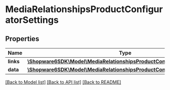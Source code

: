 # MediaRelationshipsProductConfiguratorSettings

## Properties
Name | Type | Description | Notes
------------ | ------------- | ------------- | -------------
**links** | [**\Shopware6SDK\Model\MediaRelationshipsProductConfiguratorSettingsLinks**](MediaRelationshipsProductConfiguratorSettingsLinks.md) |  | [optional] 
**data** | [**\Shopware6SDK\Model\MediaRelationshipsProductConfiguratorSettingsData[]**](MediaRelationshipsProductConfiguratorSettingsData.md) |  | [optional] 

[[Back to Model list]](../../README.md#documentation-for-models) [[Back to API list]](../../README.md#documentation-for-api-endpoints) [[Back to README]](../../README.md)

